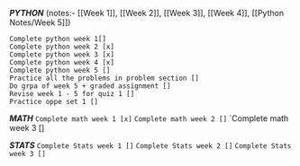 ***PYTHON*** (notes:- [[Week 1]], [[Week 2]], [[Week 3]], [[Week 4]], [[Python Notes/Week 5]])

	Complete python week 1[]
	Complete python week 2 [x]
	Complete python week 3 [x]
	Complete python week 4 [x]
	Complete python week 5 []
	Practice all the problems in problem section []
	Do grpa of week 5 + graded assignment []
	Revise week 1 - 5 for quiz 1 []
	Practice oppe set 1 []


***MATH***
	`Complete math week 1 [x]`
	`Complete math week 2 []`
	`Complete math week 3 []



***STATS***
	`Complete Stats week 1 []`
	`Complete Stats week 2 []`
	`Complete Stats week 3 []`